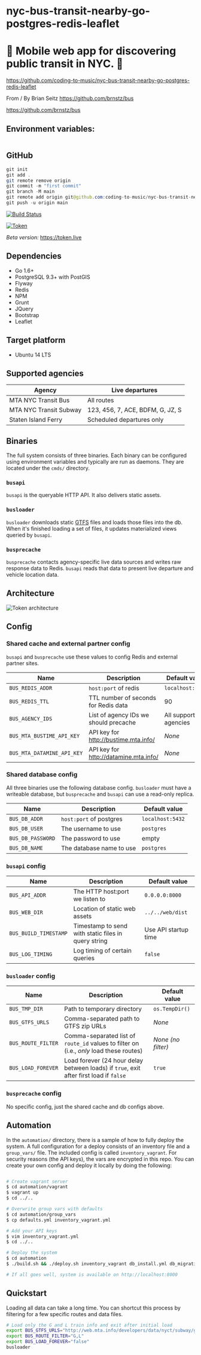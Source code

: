 # nyc-bus-transit-nearby-go-postgres-redis-leaflet

# 🚀 Mobile web app for discovering public transit in NYC. 🚀

https://github.com/coding-to-music/nyc-bus-transit-nearby-go-postgres-redis-leaflet

From / By Brian Seitz https://github.com/brnstz/bus

https://github.com/brnstz/bus

## Environment variables:

```java

```

## GitHub

```java
git init
git add .
git remote remove origin
git commit -m "first commit"
git branch -M main
git remote add origin git@github.com:coding-to-music/nyc-bus-transit-nearby-go-postgres-redis-leaflet.git
git push -u origin main
```

[![Build Status](https://travis-ci.org/brnstz/bus.svg?branch=master)](https://travis-ci.org/brnstz/bus?branch=master)

[![Token](web/src/img/token_sample_github.png)](https://token.live)

_Beta version:_ https://token.live

## Dependencies

- Go 1.6+
- PostgreSQL 9.3+ with PostGIS
- Flyway
- Redis
- NPM
- Grunt
- JQuery
- Bootstrap
- Leaflet

## Target platform

- Ubuntu 14 LTS

## Supported agencies

| Agency                 | Live departures                  |
| ---------------------- | -------------------------------- |
| MTA NYC Transit Bus    | All routes                       |
| MTA NYC Transit Subway | 123, 456, 7, ACE, BDFM, G, JZ, S |
| Staten Island Ferry    | Scheduled departures only        |

## Binaries

The full system consists of three binaries. Each binary can be configured
using environment variables and typically are run as daemons. They are
located under the `cmds/` directory.

### `busapi`

`busapi` is the queryable HTTP API. It also delivers static assets.

### `busloader`

`busloader` downloads static
[GTFS](https://developers.google.com/transit/gtfs/) files and loads those files
into the db. When it's finished loading a set of files, it updates
materialized views queried by `busapi`.

### `busprecache`

`busprecache` contacts agency-specific live data sources and writes raw
response data to Redis. `busapi` reads that data to present live
departure and vehicle location data.

## Architecture

![Token architecture](web/src/img/token_arch.png)

## Config

### Shared cache and external partner config

`busapi` and `busprecache` use these values to config Redis and external
partner sites.

| Name                       | Description                           | Default value          |
| -------------------------- | ------------------------------------- | ---------------------- |
| `BUS_REDIS_ADDR`           | `host:port` of redis                  | `localhost:6379`       |
| `BUS_REDIS_TTL`            | TTL number of seconds for Redis data  | 90                     |
| `BUS_AGENCY_IDS`           | List of agency IDs we should precache | All supported agencies |
| `BUS_MTA_BUSTIME_API_KEY`  | API key for http://bustime.mta.info/  | _None_                 |
| `BUS_MTA_DATAMINE_API_KEY` | API key for http://datamine.mta.info/ | _None_                 |

### Shared database config

All three binaries use the following database config. `busloader` must have
a writeable database, but `busprecache` and `busapi` can use a read-only replica.

| Name              | Description              | Default value    |
| ----------------- | ------------------------ | ---------------- |
| `BUS_DB_ADDR`     | `host:port` of postgres  | `localhost:5432` |
| `BUS_DB_USER`     | The username to use      | `postgres`       |
| `BUS_DB_PASSWORD` | The password to use      | empty            |
| `BUS_DB_NAME`     | The database name to use | `postgres`       |

### `busapi` config

| Name                  | Description                                         | Default value        |
| --------------------- | --------------------------------------------------- | -------------------- |
| `BUS_API_ADDR`        | The HTTP host:port we listen to                     | `0.0.0.0:8000`       |
| `BUS_WEB_DIR`         | Location of static web assets                       | `../../web/dist`     |
| `BUS_BUILD_TIMESTAMP` | Timestamp to send with static files in query string | Use API startup time |
| `BUS_LOG_TIMING`      | Log timing of certain queries                       | `false`              |

### `busloader` config

| Name               | Description                                                                             | Default value      |
| ------------------ | --------------------------------------------------------------------------------------- | ------------------ |
| `BUS_TMP_DIR`      | Path to temporary directory                                                             | `os.TempDir()`     |
| `BUS_GTFS_URLS`    | Comma-separated path to GTFS zip URLs                                                   | _None_             |
| `BUS_ROUTE_FILTER` | Comma-separated list of `route_id` values to filter on (i.e., _only_ load these routes) | _None (no filter)_ |
| `BUS_LOAD_FOREVER` | Load forever (24 hour delay between loads) if `true`, exit after first load if `false`  | `true`             |

### `busprecache` config

No specific config, just the shared cache and db configs above.

## Automation

In the `automation/` directory, there is a sample of how to fully deploy the
system. A full configuration for a deploy consists of an inventory file and a
`group_vars/` file. The included config is called `inventory_vagrant`. For
security reasons (the API keys), the vars are encrypted in this repo. You can
create your own config and deploy it locally by doing the following:

```bash

# Create vagrant server
$ cd automation/vagrant
$ vagrant up
$ cd ../..

# Overwrite group vars with defaults
$ cd automation/group_vars
$ cp defaults.yml inventory_vagrant.yml

# Add your API keys
$ vim inventory_vagrant.yml
$ cd ../..

# Deploy the system
$ cd automation
$ ./build.sh && ./deploy.sh inventory_vagrant db_install.yml db_migrations.yml api.yml web.yml loader.yml precache.yml

# If all goes well, system is available on http://localhost:8000
```

## Quickstart

Loading all data can take a long time. You can shortcut this process by
filtering for a few specific routes and data files.

```bash
# Load only the G and L train info and exit after initial load
export BUS_GTFS_URLS="http://web.mta.info/developers/data/nyct/subway/google_transit.zip"
export BUS_ROUTE_FILTER="G,L"
export BUS_LOAD_FOREVER="false"
busloader
```
